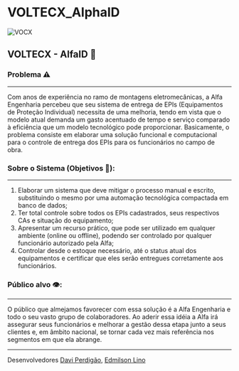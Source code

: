 # VOLTECX_AlphaID
![VOCX](https://user-images.githubusercontent.com/68405831/115785440-d7beea80-a395-11eb-8b18-36515925154e.png)
## VOLTECX - AlfaID :rocket:

### Problema ⚠️
***
  Com anos de experiência no ramo de montagens eletromecânicas, a Alfa Engenharia percebeu que seu sistema de entrega de EPIs (Equipamentos de Proteção Individual) necessita de uma melhoria, tendo em vista que o modelo atual demanda um gasto acentuado de tempo e serviço comparado à eficiência que um modelo tecnológico pode proporcionar. Basicamente, o problema consiste em elaborar uma solução funcional e computacional para o controle de entrega dos EPIs para os funcionários no campo de obra.
  
### Sobre o Sistema (Objetivos 🎯): 
***
 1) Elaborar um sistema que deve mitigar o processo manual e escrito, substituindo o mesmo por uma automação tecnológica compactada em banco de dados; 
 2) Ter total controle sobre todos os EPIs cadastrados, seus respectivos CAs e situação do equipamento;
 4) Apresentar um recurso prático, que pode ser utilizado em qualquer ambiente (online ou offline), podendo ser controlado por qualquer funcionário autorizado pela Alfa; 
 5) Controlar desde o estoque necessário, até o status atual dos equipamentos e certificar que eles serão entregues corretamente aos funcionários.
   
### Público alvo 👁️:
***
   O público que almejamos favorecer com essa solução é a Alfa Engenharia e todo o seu vasto grupo de colaboradores. Ao aderir essa idéia a Alfa irá assegurar seus funcionários e melhorar a gestão dessa etapa junto a seus clientes e, em âmbito nacional, se tornar cada vez mais referência nos segmentos em que ela abrange.

***

Desenvolvedores
[Davi Perdigão](https://github.com/Davi-Perdigao),
[Edmilson Lino](https://github.com/WarLore)
